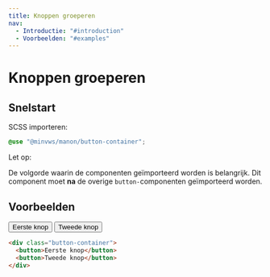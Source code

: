 ```yaml
---
title: Knoppen groeperen
nav:
  - Introductie: "#introduction"
  - Voorbeelden: "#examples"
---
```


<h1 id="introduction">Knoppen groeperen</h1>

<h2 id="quickstart">Snelstart</h2>

SCSS importeren:

```scss
@use "@minvws/manon/button-container";
```

<div class="warning" role="group" aria-label="Waarschuwing">
  <span>Let op:</span>
  <p>
    De volgorde waarin de componenten geïmporteerd worden is belangrijk. Dit
    component moet <strong>na</strong> de overige
    <code>button-</code>componenten geïmporteerd worden.
  </p>
</div>

<h2 id="examples">Voorbeelden</h2>

<div class="button-container">
  <button>Eerste knop</button>
  <button>Tweede knop</button>
</div>

```html
<div class="button-container">
  <button>Eerste knop</button>
  <button>Tweede knop</button>
</div>
```
